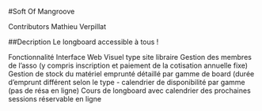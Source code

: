 #Soft Of Mangroove

Contributors 
Mathieu Verpillat


##Decription 
Le longboard accessible à tous ! 

Fonctionnalité
Interface Web Visuel type site libraire 
Gestion des membres de l’asso (y compris inscription et paiement de la cotisation annuelle fixe)
Gestion de stock du matériel emprunté détaillé par gamme de board (durée d’emprunt différent selon le type - calendrier de disponibilité par gamme (pas de résa en ligne) 
Cours de longboard avec calendrier des prochaines sessions réservable en ligne 
